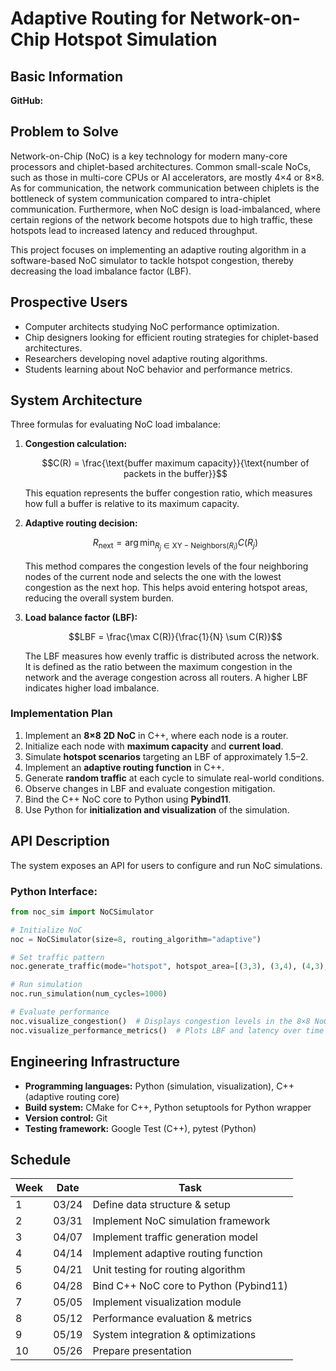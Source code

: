 # Adaptive Routing for Network-on-Chip Hotspot Simulation

## Basic Information

**GitHub:** 

## Problem to Solve

Network-on-Chip (NoC) is a key technology for modern many-core processors
and chiplet-based architectures. Common small-scale NoCs, such as those in
multi-core CPUs or AI accelerators, are mostly 4×4 or 8×8. As for
communication, the network communication between chiplets is the bottleneck
of system communication compared to intra-chiplet communication.
Furthermore, when NoC design is load-imbalanced, where certain regions of
the network become hotspots due to high traffic, these hotspots lead to
increased latency and reduced throughput.

This project focuses on implementing an adaptive routing algorithm in a
software-based NoC simulator to tackle hotspot congestion, thereby
decreasing the load imbalance factor (LBF).

## Prospective Users

- Computer architects studying NoC performance optimization.
- Chip designers looking for efficient routing strategies for
  chiplet-based architectures.
- Researchers developing novel adaptive routing algorithms.
- Students learning about NoC behavior and performance metrics.

## System Architecture

Three formulas for evaluating NoC load imbalance:

1. **Congestion calculation:**
   
   ```math
   C(R) = \frac{\text{buffer maximum capacity}}{\text{number of packets in the buffer}}
   ```
   
   This equation represents the buffer congestion ratio, which measures how
   full a buffer is relative to its maximum capacity.

2. **Adaptive routing decision:**
   
   ```math
   R_{\mathrm{next}} = \arg\min_{R_j \in \mathrm{XY-Neighbors}(R_i)} C(R_j)
   ```
   
   This method compares the congestion levels of the four neighboring nodes
   of the current node and selects the one with the lowest congestion as the
   next hop. This helps avoid entering hotspot areas, reducing the overall
   system burden.

3. **Load balance factor (LBF):**
   
   ```math
   LBF = \frac{\max C(R)}{\frac{1}{N} \sum C(R)}
   ```
   
   The LBF measures how evenly traffic is distributed across the network.
   It is defined as the ratio between the maximum congestion in the network
   and the average congestion across all routers. A higher LBF indicates
   higher load imbalance.

### Implementation Plan

1. Implement an **8×8 2D NoC** in C++, where each node is a router.
2. Initialize each node with **maximum capacity** and **current load**.
3. Simulate **hotspot scenarios** targeting an LBF of approximately 1.5–2.
4. Implement an **adaptive routing function** in C++.
5. Generate **random traffic** at each cycle to simulate real-world
   conditions.
6. Observe changes in LBF and evaluate congestion mitigation.
7. Bind the C++ NoC core to Python using **Pybind11**.
8. Use Python for **initialization and visualization** of the simulation.

## API Description

The system exposes an API for users to configure and run NoC simulations.

### Python Interface:

```python
from noc_sim import NoCSimulator

# Initialize NoC
noc = NoCSimulator(size=8, routing_algorithm="adaptive")

# Set traffic pattern
noc.generate_traffic(mode="hotspot", hotspot_area=[(3,3), (3,4), (4,3), (4,4)])

# Run simulation
noc.run_simulation(num_cycles=1000)

# Evaluate performance
noc.visualize_congestion()  # Displays congestion levels in the 8×8 NoC
noc.visualize_performance_metrics()  # Plots LBF and latency over time
```

## Engineering Infrastructure

- **Programming languages:** Python (simulation, visualization), C++
  (adaptive routing core)
- **Build system:** CMake for C++, Python setuptools for Python wrapper
- **Version control:** Git
- **Testing framework:** Google Test (C++), pytest (Python)

## Schedule

| Week  | Date   | Task                                     |
|-------|--------|-----------------------------------------|
| 1     | 03/24  | Define data structure & setup         |
| 2     | 03/31  | Implement NoC simulation framework    |
| 3     | 04/07  | Implement traffic generation model    |
| 4     | 04/14  | Implement adaptive routing function   |
| 5     | 04/21  | Unit testing for routing algorithm   |
| 6     | 04/28  | Bind C++ NoC core to Python (Pybind11) |
| 7     | 05/05  | Implement visualization module       |
| 8     | 05/12  | Performance evaluation & metrics     |
| 9     | 05/19  | System integration & optimizations   |
| 10    | 05/26  | Prepare presentation                 |
